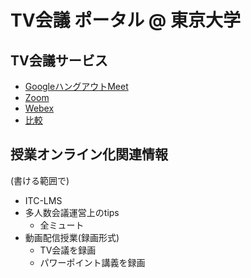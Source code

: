 TV会議 ポータル @ 東京大学
===============================================

TV会議サービス
---------------------------

* <a href="google_hangouts_meet/">GoogleハングアウトMeet</a>
* <a href="zoom/">Zoom</a>
* <a href="webex/">Webex</a>
* <a href="compare_telecons/">比較</a>

授業オンライン化関連情報
---------------------------

(書ける範囲で)

* ITC-LMS
* 多人数会議運営上のtips
  * 全ミュート
* 動画配信授業(録画形式)
  * TV会議を録画
  * パワーポイント講義を録画
 